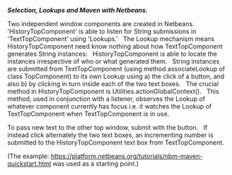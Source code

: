 **_Selection, Lookups and Maven with Netbeans._**

Two independent window components are created in Netbeans.  &nbsp; 'HistoryTopComponent' is able to listen for String submissions in 'TextTopComponent' using 'Lookups.'  &nbsp; The Lookup mechanism means HistoryTopComponent need know nothing about how TextTopComponent generates String instances: &nbsp; HistoryTopComponent is able to locate the instances irrespective of who or what generated them. &nbsp; String instances are submitted from TextTopComponent (using method associateLookup of class TopComponent) to its own Lookup using a) the click of a button, and also b) by clicking in turn inside each of the two text boxes. &nbsp; The crucial method in HistoryTopComponent is Utilities.actionGlobalContext(). &nbsp; This method, used in conjunction with a listener, observes the Lookup of whatever component currently has focus i.e. it watches the Lookup of TextTopComponent when TextTopComponent is in use.

To pass new text to the other top window, submit with the button. &nbsp; If instead click alternately the two text boxes, an incrementing number is submitted to the HistoryTopComponent text box from TextTopComponent.

(The example: https://platform.netbeans.org/tutorials/nbm-maven-quickstart.html was used as a starting point.)
